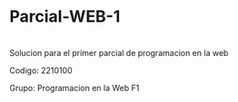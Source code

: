# Parcial-WEB-1

#

Solucion para el primer parcial de programacion en la web

Codigo: 2210100

Grupo: Programacion en la Web F1

